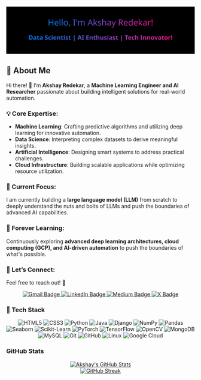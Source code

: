 ![Banner](banner.svg)

## 🌟 About Me  

Hi there! 👋 I’m **Akshay Redekar**, a **Machine Learning Engineer and AI Researcher** passionate about building intelligent solutions for real-world automation.  
### 💡 Core Expertise:  
- **Machine Learning**: Crafting predictive algorithms and utilizing deep learning for innovative automation.  
- **Data Science**: Interpreting complex datasets to derive meaningful insights.  
- **Artificial Intelligence**: Designing smart systems to address practical challenges.  
- **Cloud Infrastructure**: Building scalable applications while optimizing resource utilization.  

### 🎯 Current Focus:  
I am currently building a **large language model (LLM)** from scratch to deeply understand the nuts and bolts of LLMs and push the boundaries of advanced AI capabilities.


### 🌱 Forever Learning:  
Continuously exploring **advanced deep learning architectures, cloud computing (GCP), and AI-driven automation** to push the boundaries of what's possible.  

### 💬 Let’s Connect:  
Feel free to reach out! 🚀  

<p align="center">
  <a href="mailto:akshayredekar04@gmail.com">
    <img src="https://img.shields.io/badge/akshayredekar04@gmail.com-c14438?style=flat-square&logo=gmail&logoColor=white" alt="Gmail Badge"/>
  </a>
  <a href="https://www.linkedin.com/in/akshayredekar07/">
    <img src="https://img.shields.io/badge/akshayredekar07-blue?style=flat-square&logo=linkedin&logoColor=white" alt="LinkedIn Badge"/>
  </a>
  <a href="https://medium.com/@akshayredekar74">
    <img src="https://img.shields.io/badge/-akshayredekar74-03a57a?style=flat-square&labelColor=000000&logo=medium" alt="Medium Badge"/>
  </a>
  <a href="https://twitter.com/akshayredekar07">
    <img src="https://img.shields.io/badge/akshayredekar07-000000?style=flat-square&logo=x&logoColor=white" alt="X Badge"/>
  </a>
  <!-- <a href="https://akshayredekar-portfolio.netlify.app/">
    <img src="https://img.shields.io/badge/portfolio-ff69b4?style=flat-square&logo=netlify&logoColor=white" alt="Portfolio Badge"/>
  </a> -->
  <!-- <a href="https://drive.google.com/file/d/138kqy7x-MU0QSWE2VrTdAwTHSF6tZpwz/view?usp=sharing">
    <img src="https://img.shields.io/badge/Resume-FFD700?style=flat-square&logo=googledrive&logoColor=white" alt="Resume Badge"/>
  </a> -->
</p>



### 🤖 Tech Stack 

<div align="center">
  <img src="https://img.shields.io/badge/-HTML5-E34F26?style=flat-square&logo=html5&logoColor=white" alt="HTML5"/>
  <img src="https://img.shields.io/badge/-CSS3-1572B6?style=flat-square&logo=css3&logoColor=white" alt="CSS3"/>
  <img src="https://img.shields.io/badge/-Python-3776AB?style=flat-square&logo=python&logoColor=white" alt="Python"/>
  <img src="https://img.shields.io/badge/-Java-007396?style=flat-square&logo=openjdk&logoColor=white" alt="Java"/>
  <img src="https://img.shields.io/badge/-Django-092E20?style=flat-square&logo=django&logoColor=white" alt="Django"/>
  <img src="https://img.shields.io/badge/-NumPy-013243?style=flat-square&logo=numpy&logoColor=white" alt="NumPy"/>
  <img src="https://img.shields.io/badge/-Pandas-150458?style=flat-square&logo=pandas&logoColor=white" alt="Pandas"/>
  <img src="https://img.shields.io/badge/-Seaborn-3F7F93?style=flat-square&logo=python&logoColor=white" alt="Seaborn"/>
  <img src="https://img.shields.io/badge/-Scikit--Learn-F7931E?style=flat-square&logo=scikitlearn&logoColor=white" alt="Scikit-Learn"/>
  <img src="https://img.shields.io/badge/-PyTorch-EE4C2C?style=flat-square&logo=pytorch&logoColor=white" alt="PyTorch"/>
  <img src="https://img.shields.io/badge/-TensorFlow-FF6F00?style=flat-square&logo=tensorflow&logoColor=white" alt="TensorFlow"/>
  <img src="https://img.shields.io/badge/-OpenCV-5C3EE8?style=flat-square&logo=opencv&logoColor=white" alt="OpenCV"/>
  <img src="https://img.shields.io/badge/-MongoDB-47A248?style=flat-square&logo=mongodb&logoColor=white" alt="MongoDB"/>
  <img src="https://img.shields.io/badge/-MySQL-4479A1?style=flat-square&logo=mysql&logoColor=white" alt="MySQL"/>
  <img src="https://img.shields.io/badge/-Git-F05032?style=flat-square&logo=git&logoColor=white" alt="Git"/>
  <img src="https://img.shields.io/badge/-GitHub-181717?style=flat-square&logo=github&logoColor=white" alt="GitHub"/>
  <img src="https://img.shields.io/badge/-Linux-FCC624?style=flat-square&logo=linux&logoColor=black" alt="Linux"/>
  <img src="https://img.shields.io/badge/-Google%20Cloud-4285F4?style=flat-square&logo=googlecloud&logoColor=white" alt="Google Cloud"/>
</div>

###  **GitHub Stats**

<div align="center">
<a href="https://github-stats-alpha.vercel.app/api?username=akshayredekar07&cc=000&tc=6A5ACD&ic=FF1493&bc=000">
  <img src="https://github-stats-alpha.vercel.app/api?username=akshayredekar07&cc=000&tc=6A5ACD&ic=FF1493&bc=000" alt="Akshay's GitHub Stats">
</a>
</div>

<div align="center">
  
  <a href="https://git.io/streak-stats">
    <img src="https://streak-stats.demolab.com?user=akshayredekar07&theme=dark&hide_border=true&fire=FF1493&ring=6A5ACD&currStreakLabel=FF69B4" alt="GitHub Streak">
  </a>

</div>




